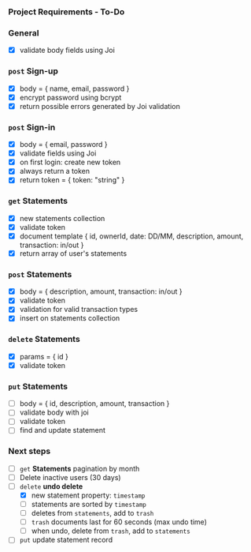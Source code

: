 ### Project Requirements - To-Do

### General

- [x] validate body fields using Joi

### `post` Sign-up

- [x] body = { name, email, password }
- [x] encrypt password using bcrypt
- [x] return possible errors generated by Joi validation

### `post` Sign-in

- [x] body = { email, password }
- [x] validate fields using Joi
- [x] on first login: create new token
- [x] always return a token
- [x] return token = { token: "string" }

### `get` Statements

- [x] new statements collection
- [x] validate token
- [x] document template { id, ownerId, date: DD/MM, description, amount, transaction: in/out }
- [x] return array of user's statements

### `post` Statements

- [x] body = { description, amount, transaction: in/out }
- [x] validate token
- [x] validation for valid transaction types
- [x] insert on statements collection

### `delete` Statements

- [x] params = { id }
- [x] validate token

### `put` Statements

- [ ] body = { id, description, amount, transaction }
- [ ] validate body with joi
- [ ] validate token
- [ ] find and update statement

### Next steps

- [ ] `get` **Statements** pagination by month
- [ ] Delete inactive users (30 days)
- [ ] `delete` **undo delete**
  - [x] new statement property: `timestamp`
  - [ ] statements are sorted by `timestamp`
  - [ ] deletes from `statements`, add to `trash`
  - [ ] `trash` documents last for 60 seconds (max undo time)
  - [ ] when undo, delete from `trash`, add to `statements`
- [ ] `put` update statement record
